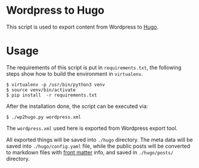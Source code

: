 # Wordpress to Hugo

This script is used to export content from Wordpress to [Hugo](http://gohugo.io/).

# Usage

The requirements of this script is put in `requirements.txt`, the following steps show how to build the environment in `virtualenv`.

```
$ virtualenv -p /usr/bin/python3 venv
$ source venv/bin/activate
$ pip install  -r requirements.txt
```

After the installation done, the script can be executed via:

```
$ ./wp2hugo.py wordpress.xml
```

The `wordpress.xml` used here is exported from Wordpress export tool.

All exported things will be saved into `./hugo` directory. The meta data will be saved into `./hugo/config.yaml` file, while the public posts will be converted to markdown files with [front matter](http://gohugo.io/content/front-matter/) info, and saved in `./hugo/posts/` directory.


